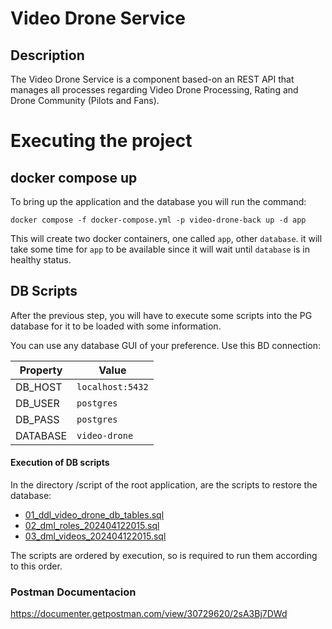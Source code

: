 # Video Drone Service

## Description

The Video Drone Service is a component based-on an REST API that manages all processes regarding Video Drone Processing,
Rating and Drone Community (Pilots and Fans).

# Executing the project

## docker compose up

To bring up the application and the database you will run the command:
```shell
docker compose -f docker-compose.yml -p video-drone-back up -d app
```

This will create two docker containers, one called `app`, other `database`. it will take some
time for `app` to be available since it will wait until `database` is in healthy status.

## DB Scripts

After the previous step, you will have to execute some scripts into the PG database for it to be
loaded with some information.

You can use any database GUI of your preference. Use this BD connection:

| Property | Value            |
|----------|------------------|
| DB_HOST  | `localhost:5432` |
| DB_USER  | `postgres`       |
| DB_PASS  | `postgres`       |
| DATABASE | `video-drone`    |

#### Execution of DB scripts

In the directory /script of the root application, are the scripts to restore the database:

- [01_ddl_video_drone_db_tables.sql](scripts%2F01_ddl_video_drone_db_tables.sql)
- [02_dml_roles_202404122015.sql](scripts%2F02_dml_roles_202404122015.sql)
- [03_dml_videos_202404122015.sql](scripts%2F03_dml_videos_202404122015.sql)

The scripts are ordered by execution, so is required to run them according to this order.


### Postman Documentacion

https://documenter.getpostman.com/view/30729620/2sA3Bj7DWd
